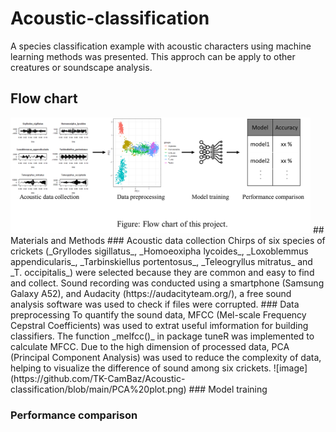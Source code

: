 # Acoustic-classification
A species classification example with acoustic characters using machine learning methods was presented. This approch can be apply to other creatures or soundscape analysis.
## Flow chart
<img src="https://github.com/TK-CamBaz/Acoustic-classification/blob/main/flowchart.png" width="480">
## Materials and Methods
### Acoustic data collection
Chirps of six species of crickets (_Gryllodes sigillatus_, _Homoeoxipha lycoides_, _Loxoblemmus appendicularis_, _Tarbinskiellus portentosus_, _Teleogryllus mitratus_ and _T. occipitalis_) were selected because they are common and easy to find and collect. Sound recording was conducted using a smartphone (Samsung Galaxy A52), and Audacity (https://audacityteam.org/), a free sound analysis software was used to check if files were corrupted.
### Data preprocessing
To quantify the sound data, MFCC (Mel-scale Frequency Cepstral Coefficients) was used to extrat useful imformation for building classifiers. The function _melfcc()_ in package tuneR was implemented to calculate MFCC. Due to the high dimension of processed data, PCA (Principal Component Analysis) was used to reduce the complexity of data, helping to visualize the difference of sound among six crickets.
![image](https://github.com/TK-CamBaz/Acoustic-classification/blob/main/PCA%20plot.png)
### Model training

### Performance comparison
